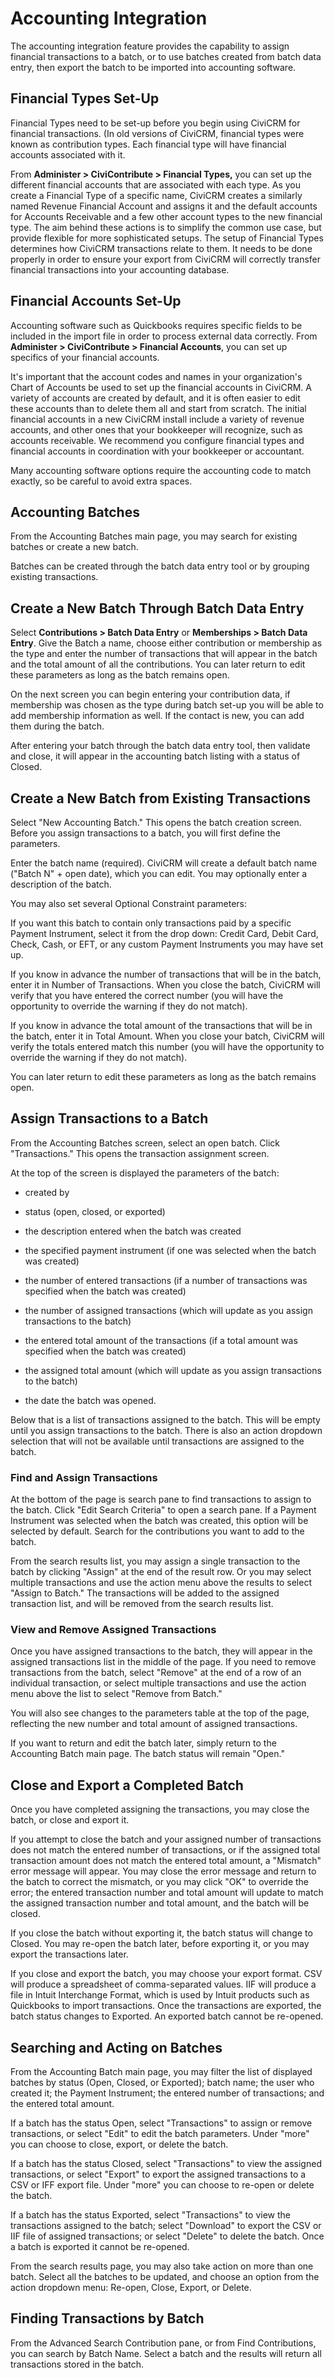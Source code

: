 Accounting Integration
======================

The accounting integration feature provides the capability to assign
financial transactions to a batch, or to use batches created from batch
data entry, then export the batch to be imported into accounting
software.

Financial Types Set-Up
----------------------

Financial Types need to be set-up before you begin using CiviCRM for
financial transactions. (In old versions of CiviCRM, financial types
were known as contribution types. Each financial type will have
financial accounts associated with it.

From **Administer > CiviContribute > Financial Types,** you can set up
the different financial accounts that are associated with each type. As
you create a Financial Type of a specific name, CiviCRM creates a
similarly named Revenue Financial Account and assigns it and the default
accounts for Accounts Receivable and a few other account types to the
new financial type. The aim behind these actions is to simplify the
common use case, but provide flexible for more sophisticated
setups. The setup of Financial Types determines how CiviCRM
transactions relate to them. It needs to be done properly in order to
ensure your export from CiviCRM will correctly transfer financial
transactions into your accounting database.

Financial Accounts Set-Up
-------------------------

Accounting software such as Quickbooks requires specific fields to be
included in the import file in order to process external data correctly.
From **Administer > CiviContribute > Financial Accounts**, you can set
up specifics of your financial accounts.

It's important that the account codes and names in your organization's
Chart of Accounts be used to set up the financial accounts in CiviCRM. A
variety of accounts are created by default, and it is often easier to
edit these accounts than to delete them all and start from scratch. The
initial financial accounts in a new CiviCRM install include a variety of
revenue accounts, and other ones that your bookkeeper will recognize,
such as accounts receivable. We recommend you configure financial types
and financial accounts in coordination with your bookkeeper or
accountant.

Many accounting software options require the accounting code to match
exactly, so be careful to avoid extra spaces.

Accounting Batches
------------------

From the Accounting Batches main page, you may search for existing
batches or create a new batch.

Batches can be created through the batch data entry tool or by grouping
existing transactions.

Create a New Batch Through Batch Data Entry 
---------------------------------------------

Select **Contributions > Batch Data Entry** or **Memberships > Batch
Data Entry**. Give the Batch a name, choose either contribution or
membership as the type and enter the number of transactions that
will appear in the batch and the total amount of all the contributions.
You can later return to edit these parameters as long as the batch
remains open. 

On the next screen you can begin entering your contribution data, if
membership was chosen as the type during batch set-up you will be able
to add membership information as well. If the contact is new, you can
add them during the batch. 

After entering your batch through the batch data entry tool, then
validate and close, it will appear in the accounting batch listing with
a status of Closed.

Create a New Batch from Existing Transactions 
-----------------------------------------------

Select "New Accounting Batch." This opens the batch creation screen.
Before you assign transactions to a batch, you will first define the
parameters.

Enter the batch name (required). CiviCRM will create a default batch
name ("Batch N" + open date), which you can edit. You may optionally
enter a description of the batch.

You may also set several Optional Constraint parameters:

If you want this batch to contain only transactions paid by a specific
Payment Instrument, select it from the drop down: Credit Card, Debit
Card, Check, Cash, or EFT, or any custom Payment Instruments you may
have set up.

If you know in advance the number of transactions that will be in the
batch, enter it in Number of Transactions. When you close the batch,
CiviCRM will verify that you have entered the correct number (you will
have the opportunity to override the warning if they do not match).

If you know in advance the total amount of the transactions that will be
in the batch, enter it in Total Amount. When you close your batch,
CiviCRM will verify the totals entered match this number (you will have
the opportunity to override the warning if they do not match).

You can later return to edit these parameters as long as the batch
remains open. 

Assign Transactions to a Batch
------------------------------

From the Accounting Batches screen, select an open batch. Click
"Transactions." This opens the transaction assignment screen.

At the top of the screen is displayed the parameters of the batch:

-   created by 
-   status (open, closed, or exported) 
-   the description entered when the batch was created

-   the specified payment instrument (if one was selected when the batch
    was created)
-   the number of entered transactions (if a number of transactions was
    specified when the batch was created)
-   the number of assigned transactions (which will update as you assign
    transactions to the batch)
-   the entered total amount of the transactions (if a total amount was
    specified when the batch was created)
-   the assigned total amount (which will update as you assign
    transactions to the batch)
-   the date the batch was opened.

Below that is a list of transactions assigned to the batch. This will be
empty until you assign transactions to the batch. There is also an
action dropdown selection that will not be available until transactions
are assigned to the batch.

### Find and Assign Transactions

At the bottom of the page is search pane to find transactions to assign
to the batch. Click "Edit Search Criteria" to open a search pane. If a
Payment Instrument was selected when the batch was created, this option
will be selected by default. Search for the contributions you want to
add to the batch.

From the search results list, you may assign a single transaction to the
batch by clicking "Assign" at the end of the result row. Or you may
select multiple transactions and use the action menu above the results
to select "Assign to Batch." The transactions will be added to the
assigned transaction list, and will be removed from the search results
list.

### View and Remove Assigned Transactions 

Once you have assigned transactions to the batch, they will appear in
the assigned transactions list in the middle of the page. If you need to
remove transactions from the batch, select "Remove" at the end of a row
of an individual transaction, or select multiple transactions and use
the action menu above the list to select "Remove from Batch."

You will also see changes to the parameters table at the top of the
page, reflecting the new number and total amount of assigned
transactions.

If you want to return and edit the batch later, simply return to the
Accounting Batch main page. The batch status will remain "Open." 

Close and Export a Completed Batch
----------------------------------

Once you have completed assigning the transactions, you may close the
batch, or close and export it.

If you attempt to close the batch and your assigned number of
transactions does not match the entered number of transactions, or if
the assigned total transaction amount does not match the entered total
amount, a "Mismatch" error message will appear. You may close the error
message and return to the batch to correct the mismatch, or you may
click "OK" to override the error; the entered transaction number and
total amount will update to match the assigned transaction number and
total amount, and the batch will be closed. 

If you close the batch without exporting it, the batch status will
change to Closed. You may re-open the batch later, before exporting it,
or you may export the transactions later. 

If you close and export the batch, you may choose your export format.
CSV will produce a spreadsheet of comma-separated values. IIF will
produce a file in Intuit Interchange Format, which is used by Intuit
products such as Quickbooks to import transactions. Once the
transactions are exported, the batch status changes to Exported. An
exported batch cannot be re-opened. 

Searching and Acting on Batches 
---------------------------------

From the Accounting Batch main page, you may filter the list of
displayed batches by status (Open, Closed, or Exported); batch name; the
user who created it; the Payment Instrument; the entered number of
transactions; and the entered total amount.

If a batch has the status Open, select "Transactions" to assign or
remove transactions, or select "Edit" to edit the batch parameters.
Under "more" you can choose to close, export, or delete the batch. 

If a batch has the status Closed, select "Transactions" to view the
assigned transactions, or select "Export" to export the assigned
transactions to a CSV or IFF export file. Under "more" you can choose to
re-open or delete the batch.

If a batch has the status Exported, select "Transactions" to view the
transactions assigned to the batch; select "Download" to export the CSV
or IIF file of assigned transactions; or select "Delete" to delete the
batch. Once a batch is exported it cannot be re-opened. 

From the search results page, you may also take action on more than one
batch. Select all the batches to be updated, and choose an option from
the action dropdown menu: Re-open, Close, Export, or Delete.

Finding Transactions by Batch
-----------------------------

From the Advanced Search Contribution pane, or from Find Contributions,
you can search by Batch Name. Select a batch and the results will return
all transactions stored in the batch. 



